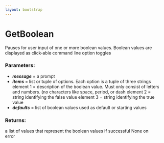 ```yaml
---
layout: bootstrap
---
```


# GetBoolean

Pauses for user input of one or more boolean values. Boolean values are
        displayed as click-able command line option toggles
        

### Parameters:

- ***message*** = a prompt
- ***items*** = list or tuple of options. Each option is a tuple of three strings
  element 1 = description of the boolean value. Must only consist of letters
    and numbers. (no characters like space, period, or dash
  element 2 = string identifying the false value
  element 3 = string identifying the true value
- ***defaults*** = list of boolean values used as default or starting values
        

### Returns:


a list of values that represent the boolean values if successful
None on error
        
